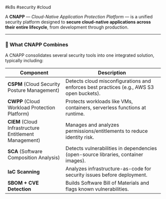 #k8s #security #cloud

A **CNAPP** — _Cloud-Native Application Protection Platform_ — is a unified security platform designed to **secure cloud-native applications across their entire lifecycle**, from development through production.

---

### 🧩 What CNAPP Combines

A CNAPP consolidates several security tools into one integrated solution, typically including:

|Component|Description|
|---|---|
|**CSPM** (Cloud Security Posture Management)|Detects cloud misconfigurations and enforces best practices (e.g., AWS S3 open buckets).|
|**CWPP** (Cloud Workload Protection Platform)|Protects workloads like VMs, containers, serverless functions at runtime.|
|**CIEM** (Cloud Infrastructure Entitlement Management)|Manages and analyzes permissions/entitlements to reduce identity risk.|
|**SCA** (Software Composition Analysis)|Detects vulnerabilities in dependencies (open-source libraries, container images).|
|**IaC Scanning**|Analyzes infrastructure-as-code for security issues before deployment.|
|**SBOM + CVE Detection**|Builds Software Bill of Materials and flags known vulnerabilities.|

